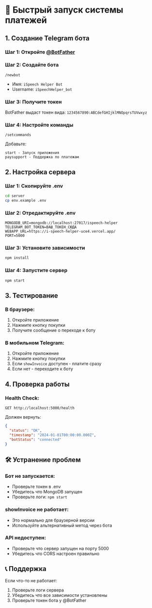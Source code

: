 # 🚀 Быстрый запуск системы платежей

## 1. Создание Telegram бота

### Шаг 1: Откройте [@BotFather](https://t.me/BotFather)

### Шаг 2: Создайте бота
```
/newbot
```
- Имя: `iSpeech Helper Bot`
- Username: `iSpeechHelper_bot`

### Шаг 3: Получите токен
BotFather выдаст токен вида: `1234567890:ABCdefGHIjklMNOpqrsTUVwxyz`

### Шаг 4: Настройте команды
```
/setcommands
```
Добавьте:
```
start - Запуск приложения
paysupport - Поддержка по платежам
```

## 2. Настройка сервера

### Шаг 1: Скопируйте .env
```bash
cd server
cp env.example .env
```

### Шаг 2: Отредактируйте .env
```env
MONGODB_URI=mongodb://localhost:27017/ispeech-helper
TELEGRAM_BOT_TOKEN=ВАШ_ТОКЕН_СЮДА
WEBAPP_URL=https://i-speech-helper-uce4.vercel.app/
PORT=5000
```

### Шаг 3: Установите зависимости
```bash
npm install
```

### Шаг 4: Запустите сервер
```bash
npm start
```

## 3. Тестирование

### В браузере:
1. Откройте приложение
2. Нажмите кнопку покупки
3. Получите сообщение о переходе к боту

### В мобильном Telegram:
1. Откройте приложение
2. Нажмите кнопку покупки
3. Если `showInvoice` доступен - платите сразу
4. Если нет - переходите к боту

## 4. Проверка работы

### Health Check:
```
GET http://localhost:5000/health
```

Должен вернуть:
```json
{
  "status": "OK",
  "timestamp": "2024-01-01T00:00:00.000Z",
  "botStatus": "connected"
}
```

## 🛠 Устранение проблем

### Бот не запускается:
- Проверьте токен в .env
- Убедитесь что MongoDB запущен
- Проверьте логи: `npm start`

### showInvoice не работает:
- Это нормально для браузерной версии
- Используйте альтернативный метод через бота

### API недоступен:
- Проверьте что сервер запущен на порту 5000
- Убедитесь что CORS настроен правильно

## 📞 Поддержка

Если что-то не работает:
1. Проверьте логи сервера
2. Убедитесь что все зависимости установлены
3. Проверьте токен бота у @BotFather 